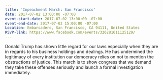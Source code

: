 ```yaml
---
title: 'Impeachment March: San Francisco'
date: 2017-07-02 13:00:00 -07:00
event-start-date: 2017-07-02 13:00:00 -07:00
event-end-date: 2017-07-02 15:00:00 -07:00
Location: Embarcadero, San Francisco, CA 94111, United States
RSVP-link: https://www.facebook.com/events/326281611125129/
---
```


Donald Trump has shown little regard for our laws especially when they are in regards to his business holdings and dealings. He has undermined the legitimacy of every institution our democracy relies on not to mention the obstructions of justice. This march is to show congress that we demand they take these offenses seriously and launch a formal investigation immediately. 

